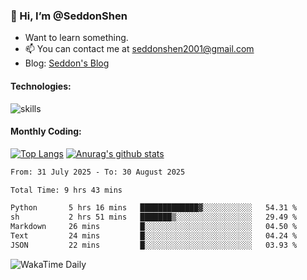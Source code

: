 ### 👋 Hi, I’m @SeddonShen
- Want to learn something.
- 📫 You can contact me at seddonshen2001@gmail.com
- Blog: [Seddon's Blog](https://seddonshen.github.io/)
#### Technologies:

![skills](https://skillicons.dev/icons?i=scala,js,html,css,bootstrap,jquery,c,cpp,cloudflare,django,docker,flask,git,github,githubactions,linux,latex,mysql,nodejs,ps,php,pr,py,raspberrypi,redis,unreal,v,vscode,vue,bash)

#### Monthly Coding:
[![Top Langs](https://github-readme-stats.vercel.app/api/top-langs?username=seddonshen&show_icons=true&locale=en&layout=compact&hide=html&langs_count=8)](https://github.com/SeddonShen/)
[![Anurag's github stats](https://github-readme-stats.vercel.app/api?username=SeddonShen&count_private=true&show_icons=true)](https://github.com/anuraghazra/github-readme-stats)
<!--START_SECTION:waka-->

```txt
From: 31 July 2025 - To: 30 August 2025

Total Time: 9 hrs 43 mins

Python       5 hrs 16 mins   █████████████▓░░░░░░░░░░░   54.31 %
sh           2 hrs 51 mins   ███████▒░░░░░░░░░░░░░░░░░   29.49 %
Markdown     26 mins         █░░░░░░░░░░░░░░░░░░░░░░░░   04.50 %
Text         24 mins         █░░░░░░░░░░░░░░░░░░░░░░░░   04.24 %
JSON         22 mins         █░░░░░░░░░░░░░░░░░░░░░░░░   03.93 %
```

<!--END_SECTION:waka-->

![WakaTime Daily](https://wakatime.com/share/@seddon2001/61a7e342-5f12-4fea-bf92-1fac161e97d6.svg)
<!---
SeddonShen/SeddonShen is a ✨ special ✨ repository because its `README.md` (this file) appears on your GitHub profile.
You can click the Preview link to take a look at your changes.
--->
